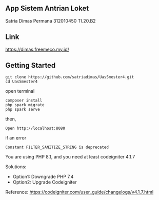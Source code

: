 ## App Sistem Antrian Loket

Satria Dimas Permana
312010450
TI.20.B2

## Link

https://dimas.freemeco.my.id/

## Getting Started

```shell
git clone https://github.com/satriadimas/UasSmester4.git
cd UasSmester4
```

open terminal

```shell
composer install
php spark migrate
php spark serve
```

then,

```shell
Open http://localhost:8080
```

if an error

```shell
Constant FILTER_SANITIZE_STRING is deprecated
```

You are using PHP 8.1, and you need at least codeigniter 4.1.7

Solutions:

- Option1: Downgrade PHP 7.4
- Option2: Upgrade Codeigniter

Reference: https://codeigniter.com/user_guide/changelogs/v4.1.7.html
